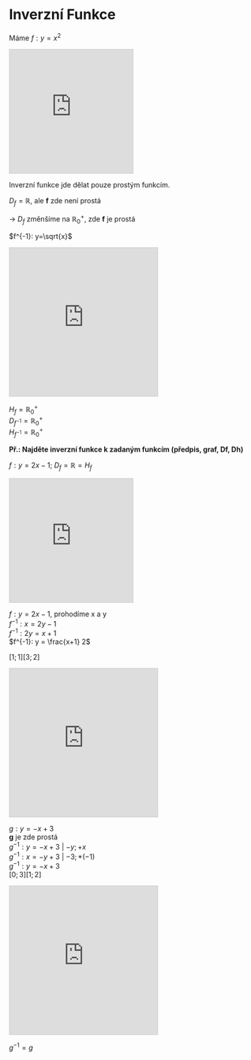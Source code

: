 # Inverzní Funkce

Máme $f: y = x^2$  
<iframe src="https://www.desmos.com/calculator/8ky4czaqz8?embed" width="250" height="250" style="border: 1px solid #ccc" frameborder=0></iframe>

Inverzní funkce jde dělat pouze prostým funkcím.  


$D_f = \mathbb{R}$, ale **f** zde není prostá  


-> $D_f$ změnšíme na $\mathbb{R}^+_0$, zde **f** je prostá  


$f^{-1}: y=\sqrt{x}$  
<iframe src="https://www.desmos.com/calculator/qoqr5qvdyz?embed" width="300" height="300" style="border: 1px solid #ccc" frameborder=0></iframe>


$H_f = \mathbb{R}^+_0$  
$D_{f^{-1}} = \mathbb{R}^+_0$  
$H_{f^{-1}} = \mathbb{R}^+_0$

**Př.: Najděte inverzní funkce k zadaným funkcím (předpis, graf, Df, Dh)**


$f: y = 2x-1$; $D_f = \mathbb{R} = H_f$

<iframe src="https://www.desmos.com/calculator/q2taoly2zq?embed" width="250" height="250" style="border: 1px solid #ccc" frameborder=0></iframe>  

$f: y = 2x-1$, prohodíme x a y  
$f^{-1}: x = 2y-1$  
$f^{-1}: 2y = x +1$  
$f^{-1}: y = \frac{x+1} 2$  


$[1;1] [3;2]$  
<iframe src="https://www.desmos.com/calculator/sugdavvrx6?embed" width="300" height="300" style="border: 1px solid #ccc" frameborder=0></iframe>  

$g: y = -x+3$  
**g** je zde prostá  
$g^{-1}: y = -x+3$ | $-y; +x$  
$g^{-1}: x = -y+3$ | $- 3; * (-1)$  
$g^{-1}: y = -x + 3$  
$[0;3][1;2]$  
<iframe src="https://www.desmos.com/calculator/wunlcckc9m?embed" width="300" height="300" style="border: 1px solid #ccc" frameborder=0></iframe>  


$g^{-1} = g$